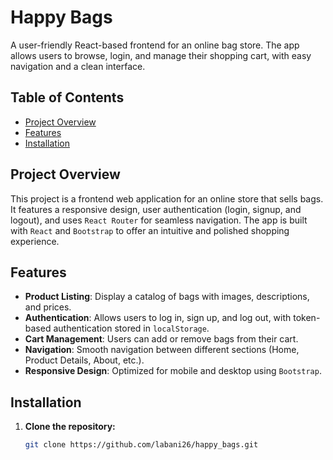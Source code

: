 # Happy Bags

A user-friendly React-based frontend for an online bag store. The app allows users to browse, login, and manage their shopping cart, with easy navigation and a clean interface.

## Table of Contents

- [Project Overview](#project-overview)
- [Features](#features)
- [Installation](#installation)


## Project Overview

This project is a frontend web application for an online store that sells bags. It features a responsive design, user authentication (login, signup, and logout), and uses `React Router` for seamless navigation. The app is built with `React` and `Bootstrap` to offer an intuitive and polished shopping experience.

## Features

- **Product Listing**: Display a catalog of bags with images, descriptions, and prices.
- **Authentication**: Allows users to log in, sign up, and log out, with token-based authentication stored in `localStorage`.
- **Cart Management**: Users can add or remove bags from their cart.
- **Navigation**: Smooth navigation between different sections (Home, Product Details, About, etc.).
- **Responsive Design**: Optimized for mobile and desktop using `Bootstrap`.

## Installation

1. **Clone the repository:**

   ```bash
   git clone https://github.com/labani26/happy_bags.git
